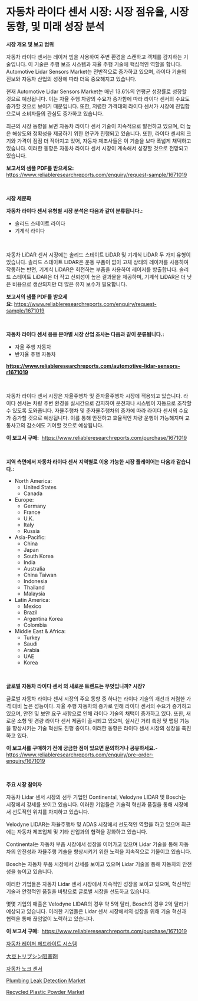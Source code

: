 <p><h1>자동차 라이다 센서 시장: 시장 점유율, 시장 동향, 및 미래 성장 분석</h1></p><p><strong>시장 개요 및 보고 범위</strong></p>
<p><p>자동차 라이다 센서는 레이저 빔을 사용하여 주변 환경을 스캔하고 객체를 감지하는 기술입니다. 이 기술은 주행 보조 시스템과 자율 주행 기술에 핵심적인 역할을 합니다. Automotive Lidar Sensors Market는 전반적으로 증가하고 있으며, 라이다 기술의 진보와 자동차 산업의 성장에 따라 더욱 중요해지고 있습니다. </p><p>현재 Automotive Lidar Sensors Market는 매년 13.6%의 연평균 성장률로 성장할 것으로 예상됩니다. 이는 자율 주행 차량의 수요가 증가함에 따라 라이다 센서의 수요도 증가할 것으로 보이기 때문입니다. 또한, 저렴한 가격대의 라이다 센서가 시장에 진입함으로써 소비자들의 관심도 증가하고 있습니다.</p><p>최근의 시장 동향을 보면 자동차 라이다 센서 기술이 지속적으로 발전하고 있으며, 더 높은 해상도와 정확성을 제공하기 위한 연구가 진행되고 있습니다. 또한, 라이다 센서의 크기와 가격이 점점 더 작아지고 있어, 자동차 제조사들은 이 기술을 보다 폭넓게 채택하고 있습니다. 이러한 동향은 자동차 라이다 센서 시장이 계속해서 성장할 것으로 전망되고 있습니다.</p></p>
<p><strong>보고서의 샘플 PDF를 받으세요:</strong> <a href="https://www.reliableresearchreports.com/enquiry/request-sample/1671019">https://www.reliableresearchreports.com/enquiry/request-sample/1671019</a></p>
<p>&nbsp;</p>
<p><strong>시장 세분화</strong></p>
<p><strong>자동차 라이다 센서 유형별 시장 분석은 다음과 같이 분류됩니다.:</strong></p>
<p><ul><li>솔리드 스테이트 라이다</li><li>기계식 라이다</li></ul></p>
<p>&nbsp;</p>
<p><p>자동차 LiDAR 센서 시장에는 솔리드 스테이트 LiDAR 및 기계식 LiDAR 두 가지 유형이 있습니다. 솔리드 스테이트 LiDAR은 운동 부품이 없이 고체 상태의 레이저를 사용하여 작동하는 반면, 기계식 LiDAR은 회전하는 부품을 사용하여 레이저를 방출합니다. 솔리드 스테이트 LiDAR은 더 작고 신뢰성이 높은 결과물을 제공하며, 기계식 LiDAR은 더 낮은 비용으로 생산되지만 더 많은 유지 보수가 필요합니다.</p></p>
<p><strong>보고서의 샘플 PDF를 받으세요:</strong>&nbsp;<a href="https://www.reliableresearchreports.com/enquiry/request-sample/1671019">https://www.reliableresearchreports.com/enquiry/request-sample/1671019</a></p>
<p>&nbsp;</p>
<p><strong> 자동차 라이다 센서 응용 분야별 시장 산업 조사는 다음과 같이 분류됩니다.:</strong></p>
<p><ul><li>자율 주행 자동차</li><li>반자율 주행 자동차</li></ul></p>
<p><strong><a href="https://www.reliableresearchreports.com/automotive-lidar-sensors-r1671019">https://www.reliableresearchreports.com/automotive-lidar-sensors-r1671019</a></strong></p>
<p>&nbsp;</p>
<p><p>자동차 라이다 센서 시장은 자율주행차 및 준자율주행차 시장에 적용되고 있습니다. 라이다 센서는 차량 주변 환경을 실시간으로 감지하여 운전자나 시스템이 자동으로 조작할 수 있도록 도와줍니다. 자율주행차 및 준자율주행차의 증가에 따라 라이다 센서의 수요가 증가할 것으로 예상됩니다. 이를 통해 안전하고 효율적인 차량 운행이 가능해지며 교통사고의 감소에도 기여할 것으로 예상됩니다.</p></p>
<p><strong>이 보고서 구매:</strong>&nbsp; <a href="https://www.reliableresearchreports.com/purchase/1671019">https://www.reliableresearchreports.com/purchase/1671019</a></p>
<p>&nbsp;</p>
<p><strong>지역 측면에서 자동차 라이다 센서 지역별로 이용 가능한 시장 플레이어는 다음과 같습니다.:</strong></p>
<p><ul>
    <li>
        North America:
        <ul>
            <li>United States</li>
            <li>Canada</li>
        </ul>
    </li>
    <li>
        Europe:
        <ul>
            <li>Germany</li>
            <li>France</li>
            <li>U.K.</li>
            <li>Italy</li>
            <li>Russia</li>
        </ul>
    </li>
    <li>
        Asia-Pacific:
        <ul>
            <li>China</li>
            <li>Japan</li>
            <li>South Korea</li>
            <li>India</li>
            <li>Australia</li>
            <li>China Taiwan</li>
            <li>Indonesia</li>
            <li>Thailand</li>
            <li>Malaysia</li>
        </ul>
    </li>
    <li>
        Latin America:
        <ul>
            <li>Mexico</li>
            <li>Brazil</li>
            <li>Argentina Korea</li>
            <li>Colombia</li>
        </ul>
    </li>
    <li>
        Middle East & Africa:
        <ul>
            <li>Turkey</li>
            <li>Saudi</li>
            <li>Arabia</li>
            <li>UAE</li>
            <li>Korea</li>
        </ul>
    </li>
    </ul></p>
<p>&nbsp;</p>
<p><strong>글로벌 자동차 라이다 센서 의 새로운 트렌드는 무엇입니까? 시장?</strong></p>
<p><p>글로벌 자동차 라이다 센서 시장의 주요 동향 중 하나는 라이다 기술의 개선과 저렴한 가격 대비 높은 성능이다. 자율 주행 자동차의 증가로 인해 라이다 센서의 수요가 증가하고 있으며, 안전 및 보안 요구 사항으로 인해 라이다 기술의 채택이 증가하고 있다. 또한, 새로운 소형 및 경량 라이다 센서 제품이 출시되고 있으며, 실시간 거리 측정 및 맵핑 기능을 향상시키는 기술 혁신도 진행 중이다. 이러한 동향은 라이다 센서 시장의 성장을 촉진하고 있다.</p></p>
<p><strong>이 보고서를 구매하기 전에 궁금한 점이 있으면 문의하거나 공유하세요.</strong>- <a href="https://www.reliableresearchreports.com/enquiry/pre-order-enquiry/1671019">https://www.reliableresearchreports.com/enquiry/pre-order-enquiry/1671019</a></p>
<p>&nbsp;</p>
<p><strong>주요 시장 참여자</strong></p>
<p><p>자동차 Lidar 센서 시장의 선두 기업인 Continental, Velodyne LIDAR 및 Bosch는 시장에서 강세를 보이고 있습니다. 이러한 기업들은 기술적 혁신과 품질을 통해 시장에서 선도적인 위치를 차지하고 있습니다. </p><p>Velodyne LIDAR는 자율주행차 및 ADAS 시장에서 선도적인 역할을 하고 있으며 최근에는 자동차 제조업체 및 기타 산업과의 협력을 강화하고 있습니다. </p><p>Continental는 자동차 부품 시장에서 성장을 이어가고 있으며 Lidar 기술을 통해 자동차의 안전성과 자율주행 기술을 향상시키기 위한 노력을 지속적으로 기울이고 있습니다. </p><p>Bosch는 자동차 부품 시장에서 강세를 보이고 있으며 Lidar 기술을 통해 자동차의 안전성을 높이고 있습니다. </p><p>이러한 기업들은 자동차 Lidar 센서 시장에서 지속적인 성장을 보이고 있으며, 혁신적인 기술과 안정적인 품질을 바탕으로 글로벌 시장을 선도하고 있습니다. </p><p> 몇몇 기업의 매출은 Velodyne LIDAR의 경우 약 5억 달러, Bosch의 경우 2억 달러가 예상되고 있습니다. 이러한 기업들은 Lidar 센서 시장에서의 성장을 위해 기술 혁신과 협력을 통해 끊임없이 노력하고 있습니다.</p></p>
<p><strong>이 보고서 구매:</strong>&nbsp;&nbsp;<a href="https://www.reliableresearchreports.com/purchase/1671019">https://www.reliableresearchreports.com/purchase/1671019</a></p>
<p><p><a href="https://github.com/WilburKihn5676/Market-Research-Report-List-1/blob/main/559696422417.md">자동차 레이저 헤드라이트 시스템</a></p><p><a href="https://github.com/dzy793153605/Market-Research-Report-List-1/blob/main/347969024424.md">大豆トリプシン阻害剤</a></p><p><a href="https://github.com/vseigx30c9a1j/Market-Research-Report-List-1/blob/main/748915122416.md">자동차 노크 센서</a></p><p><a href="https://github.com/jj19131/Market-Research-Report-List-2/blob/main/plumbing-leak-detection-market.md">Plumbing Leak Detection Market</a></p><p><a href="https://issuu.com/reportprime-2/docs/recycled-plastic-powder-market-size-2030.pptx">Recycled Plastic Powder Market</a></p></p>